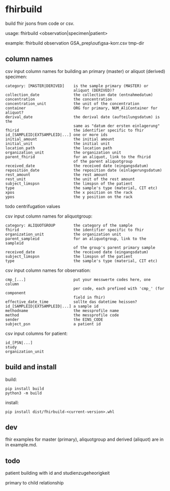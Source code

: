 # fhirbuild

build fhir jsons from code or csv.

usage: fhirbuild <observation|specimen|patient> <in csv> <out dir>

example: fhirbuild observation GSA_prep\out\gsa-korr.csv tmp-dir

## column names

csv input column names for building an primary (master) or aliquot
(derived) specimen:

```
category: [MASTER|DERIVED]    is the sample primary (MASTER) or
                              aliquot (DERIVED)?
collection_date               the collection date (entnahmedatum)
concentration                 the concentration
concentration_unit            the unit of the concentration
container                     ORG for primary, NUM_AliContainer for aliquot?
derival_date                  the derival date (aufteilungsdatum) is the
                              same as "datum der ersten einlagerung"
fhirid                        the identifier specific to fhir
id_[SAMPLEID|EXTSAMPLEID|...] one or more ids
initial_amount                the initial amount
initial_unit                  the initial unit
location_path                 the location path
organization_unit             the organization unit
parent_fhirid                 for an aliquot, link to the fhirid
                              of the parent aliquotgroup
received_date                 the received date (eingangsdatum)
reposition_date               the reposition date (einlagerungsdatum)
rest_amount                   the rest amount
rest_unit                     the unit of the rest amount
subject_limspsn               the limspsn of the patient
type                          the sample's type (material, CIT etc)
xpos                          the x position on the rack
ypos                          the y position on the rack
```

todo centrifugation values

csv input column names for aliquotgroup:

```
category: ALIQUOTGROUP        the category of the sample
fhirid                        the identifier specific to fhir
organization_unit             the organization unit
parent_sampleid               for an aliquotgroup, link to the sampleid
                              of the group's parent primary sample
received_date                 the received date (eingangsdatum)
subject_limspsn               the limspsn of the patient
type                          the sample's type (material, CIT etc)
```

csv input column names for observation:

```
cmp_[...]                     put your messwerte codes here, one column
                              per code, each prefixed with 'cmp_' (for component
                              field in fhir)
effective_date_time           sollte das datetime heissen?
id_[SAMPLEID|EXTSAMPLEID|...] a sample id
methodname                    the messprofile name
method                        the messprofile code
sender                        the EINS_CODE
subject_psn                   a patient id
```

csv input columns for patient:

```
id_[PSN|...]
study
organization_unit
```


## build and install

build:

```
pip install build
python3 -m build
```

install:

```
pip install dist/fhirbuild-<current-version>.whl
```


## dev

fhir examples for master (primary), aliquotgroup and derived (aliquot)
are in in example.md.


## todo

patient building with id and studienzugeheorigkeit

primary to child relationship
